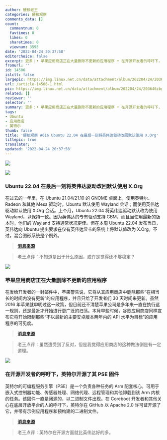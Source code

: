 ```yaml
---
author: 硬核老王
categories: 硬核观察
comments_data: []
count:
  commentnum: 0
  favtimes: 0
  likes: 0
  sharetimes: 0
  viewnum: 3595
date: '2022-04-24 20:37:58'
editorchoice: false
excerpt: 更多：• 苹果应用商店正在大量删除不更新的应用程序 • 在开源开发者的呼吁下，英特尔开源了其 PSE 固件
fromurl: ''
id: 14506
islctt: false
largepic: https://img.linux.net.cn/data/attachment/album/202204/24/203646zbgh0erb4feehddd.jpg
url: /article-14506-1.html
pic: https://img.linux.net.cn/data/attachment/album/202204/24/203646zbgh0erb4feehddd.jpg.thumb.jpg
related: []
reviewer: ''
selector: ''
summary: 更多：• 苹果应用商店正在大量删除不更新的应用程序 • 在开源开发者的呼吁下，英特尔开源了其 PSE 固件
tags:
- Ubuntu
- 应用商店
- 英特尔
thumb: false
title: '硬核观察 #616 Ubuntu 22.04 在最后一刻将英伟达驱动改回默认使用 X.Org'
titlepic: true
translator: ''
updated: '2022-04-24 20:37:58'
---
```


![](/data/attachment/album/202204/24/203646zbgh0erb4feehddd.jpg)


![](/data/attachment/album/202204/24/203706d43x43w30ncd3k2c.jpg)


### Ubuntu 22.04 在最后一刻将英伟达驱动改回默认使用 X.Org


在过去的一年里，在 Ubuntu 21.04/21.10 的 GNOME 桌面上，使用英特尔、Radeon 和其他 Mesa 驱动时，Ubuntu 默认使用 Wayland 会话；而使用英伟达驱动默认使用 X.Org 会话。上个月，Ubuntu 22.04 将英伟达驱动默认改为使用 Wayland，以保持一致。因为英伟达的专有驱动支持 GBM，而且当使用最新的版本时，他们的 Wayland 支持通常状况更佳。但在本周 Ubuntu 22.04 发布当日，英伟达向 Ubuntu 提出要求在仅有英伟达显卡的系统上将默认值改为 X.Org。不过，混合图形系统是个例外。



> 
> **[消息来源](https://www.phoronix.com/scan.php?page=news_item&px=Ubuntu-22.04-OSInfo-3D-VMs)**
> 
> 
> 



> 
> 老王点评：不知道是出于什么原因，或许是觉得还不够稳定？
> 
> 
> 


![](/data/attachment/album/202204/24/203717htypggnkzkdgdagg.jpg)


### 苹果应用商店正在大量删除不更新的应用程序


在发给开发者的一封邮件中，苹果警告说，它将从其应用商店中删除那些“在相当长的时间内没有更新”的应用程序，并且只给了开发者们 30 天时间来更新。虽然 2016 年苹果就申明过这一政策，但目前还不清楚苹果公司是多年来一直在执行这一规则，还是最近才开始进行更广泛的扫荡。本月早些时候，谷歌应用商店同样宣布它将开始限制那些“不以最新的主要安卓版本两年内的 API 水平为目标”的应用程序的可见度。



> 
> **[消息来源](https://www.theverge.com/2022/4/23/23038870/apple-app-store-widely-remove-outdated-apps-developers)**
> 
> 
> 



> 
> 老王点评：虽然遭受到了反对，但是我觉得应用商店的这种做法倒是有一定道理。
> 
> 
> 


![](/data/attachment/album/202204/24/203739bg8g096f9kjjxl89.jpg)


### 在开源开发者的呼吁下，英特尔开源了其 PSE 固件


英特尔的可编程服务引擎（PSE）是一个负责各种任务的 Arm 配套核心，可用于嵌入式控制器功能、传感器处理、网络代理、远程管理和其他卸载到该 Arm 内核的任务。该固件一直是闭源的，以二进制文件出现。在 Coreboot 开发者和其他关心在底层开放平台的人的呼吁下，英特尔在 GitHub 以 Apache 2.0 许可证开源了它，并带有示例应用程序和预构建的二进制文件。



> 
> **[消息来源](https://www.phoronix.com/scan.php?page=news_item&px=Intel-PSE-FW-Open-Source)**
> 
> 
> 



> 
> 老王点评：英特尔在开源方面就比英伟达好的多。
> 
> 
>